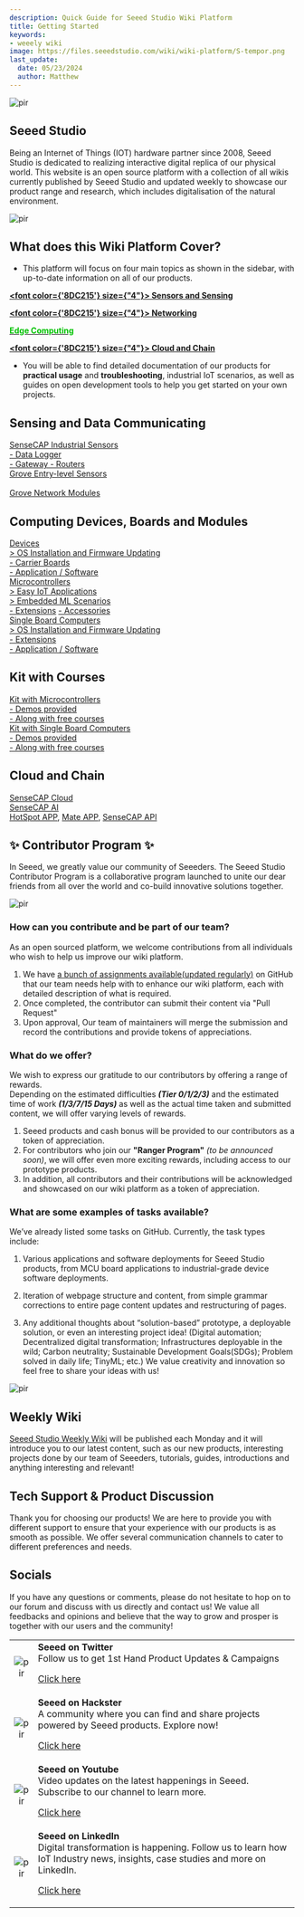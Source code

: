 ```yaml
---
description: Quick Guide for Seeed Studio Wiki Platform
title: Getting Started
keywords:
- weeely wiki
image: https://files.seeedstudio.com/wiki/wiki-platform/S-tempor.png
last_update:
  date: 05/23/2024
  author: Matthew
---
```


<p style={{textAlign: 'center'}}><img src="https://files.seeedstudio.com/wiki/seeed_logo/Wiki_Platform_GT_Logo.jpg" alt="pir" width={1000} height="auto" /></p>

## Seeed Studio 

Being an Internet of Things (IOT) hardware partner since 2008, Seeed Studio is dedicated to realizing interactive digital replica of our physical world. This website is an open source platform with a collection of all wikis currently published by Seeed Studio and updated weekly to showcase our product range and research, which includes digitalisation of the natural environment.



<!-- We here also present you our current accomplishments and <strong><a href="/Solutions"><span><font color={'8DC215'} size={"4"}>  Solution </font></span></a></strong> and we are looking for your contributions. -->

<p style={{textAlign: 'center'}}><img src="https://files.seeedstudio.com/wiki/New_Wiki_Platform/example/showcase2.png" alt="pir" width={1000} height="auto" /></p>

## What does this Wiki Platform Cover?

- This platform will focus on four main topics as shown in the sidebar, with up-to-date information on all of our products.

<strong><a href="/Sensor"><span><font color={'8DC215'} size={"4"}> Sensors and Sensing</font></span></a></strong>

<p></p>

<strong><a href="/Network"><span><font color={'8DC215'} size={"4"}> Networking</font></span></a></strong>

<p></p>
<strong><a href="/Edge_Computing"><span><font color={'8DC215'} size={"4"}>  Edge Computing </font></span></a></strong>

<p></p>

<strong><a href="/CloudnChain"><span><font color={'8DC215'} size={"4"}>  Cloud and Chain </font></span></a></strong>

<p></p>

- You will be able to find detailed documentation of our products for **practical usage** and **troubleshooting**, industrial IoT scenarios, as well as guides on open development tools to help you get started on your own projects.



## Sensing and Data Communicating

<div class="all_container">
  <div class="getting_started">
      <div class="start_card_wrapper">
          <a href= "https://wiki.seeedstudio.com/Sensor_Network/#industrial-sensors-and-probes" class="getting_started_label2">SenseCAP Industrial Sensors</a>
          <br/>
          <a href= "https://wiki.seeedstudio.com/Sensor_Network/#data-logger-with-configuration-guide" class="getting_started_label2"> - Data Logger</a>
          <br/>
          <a href= "https://wiki.seeedstudio.com/Sensor_Network/#gateway-for-multiple-platform" class="getting_started_label2"> - Gateway </a>
          <a href= "https://wiki.seeedstudio.com/Sensor_Network/#routers-for-other-network-infrastructure" class="getting_started_label2"> - Routers </a>
      </div>
  </div>
  <div class="getting_started">
      <div class="start_card_wrapper">
          <a href= "https://wiki.seeedstudio.com/Sensor_Network/#grove-ecosystem-sensors" class="getting_started_label2">Grove Entry-level Sensors</a>
          <br/>          <br/>
          <a href= "https://wiki.seeedstudio.com/Sensor_Network/#grove-communication-modules" class="getting_started_label2">Grove Network Modules </a>
      </div>
  </div>
</div>

## Computing Devices, Boards and Modules

<div class="all_container">
  <div class="getting_started">
      <div class="start_card_wrapper">
          <a href= "https://wiki.seeedstudio.com/Edge_Computing/#devices" class="getting_started_label2">Devices</a>
          <br/>
          <a href= "https://wiki.seeedstudio.com/Edge_Computing/#os-installation--firmware-updating" class="getting_started_label3">> OS Installation and Firmware Updating</a>
          <br/>
          <a href= "https://wiki.seeedstudio.com/Edge_Computing/#extensions--carrier-board" class="getting_started_label3">- Carrier Boards</a>
          <br/>
          <a href= "https://wiki.seeedstudio.com/Edge_Computing/#application--software" class="getting_started_label3">- Application / Software</a>
      </div>
  </div>
</div>

<div class="all_container">
  <div class="getting_started">
      <div class="start_card_wrapper">
          <a href= "https://wiki.seeedstudio.com/Edge_Computing/#microcontrollers" class="getting_started_label2">Microcontrollers</a>
          <br/>
          <a href= "https://wiki.seeedstudio.com/Edge_Computing/#easy-iot-applications" class="getting_started_label3">> Easy IoT Applications</a>
          <br/>
          <a href= "https://wiki.seeedstudio.com/Edge_Computing/#embedded-ml-scenarios" class="getting_started_label3">> Embedded ML Scenarios</a>
          <br/>
          <a href= "https://wiki.seeedstudio.com/Edge_Computing/#extensions" class="getting_started_label3">- Extensions</a>
          <a href= "https://wiki.seeedstudio.com/Edge_Computing/#accessories" class="getting_started_label3">- Accessories</a>
      </div>
  </div>
  <div class="getting_started">
      <div class="start_card_wrapper">
          <a href= "https://wiki.seeedstudio.com/Edge_Computing/#single-board-computers" class="getting_started_label2">Single Board Computers</a>
          <br/>
          <a href= "https://wiki.seeedstudio.com/Edge_Computing/#os-installation--firmware-updating-1" class="getting_started_label3">> OS Installation and Firmware Updating</a>
          <br/>
          <a href= "https://wiki.seeedstudio.com/Edge_Computing/#extensions-1" class="getting_started_label3">- Extensions</a>
          <br/>
          <a href= "https://wiki.seeedstudio.com/Edge_Computing/#application--software-1" class="getting_started_label3">- Application / Software</a>
      </div>
  </div>
</div>


## Kit with Courses

<div class="all_container">
  <div class="getting_started">
      <div class="start_card_wrapper">
          <a href= "https://wiki.seeedstudio.com/Edge_Computing/#kit-with-courses" class="getting_started_label2">Kit with Microcontrollers</a>
          <br/>
          <a href= "https://wiki.seeedstudio.com/Edge_Computing/#tutorials" class="getting_started_label3">- Demos provided</a>
          <br/>
          <a href= "https://wiki.seeedstudio.com/Edge_Computing/#kit-with-courses" class="getting_started_label3">- Along with free courses</a>
      </div>
  </div>
  <div class="getting_started">
      <div class="start_card_wrapper">
          <a href= "https://wiki.seeedstudio.com/Edge_Computing/#kit-with-courses-1" class="getting_started_label2">Kit with Single Board Computers</a>
          <br/>
          <a href= "https://wiki.seeedstudio.com/Edge_Computing/#tutorials--faq" class="getting_started_label3">- Demos provided</a>
          <br/>
          <a href= "https://wiki.seeedstudio.com/Edge_Computing/#kit-with-courses-1" class="getting_started_label3">- Along with free courses</a>
      </div>
  </div>
</div>

## Cloud and Chain

<div class="all_container">
  <div class="getting_started">
      <div class="start_card_wrapper">
          <a href= "https://wiki.seeedstudio.com/CloudnChain/#sensecap-cloud-production" class="getting_started_label2">SenseCAP Cloud</a>
          <br/>
          <a href= "https://wiki.seeedstudio.com/CloudnChain/#sensecap-ai" class="getting_started_label2">SenseCAP AI</a>
          <br/><a href= "https://wiki.seeedstudio.com/CloudnChain/#sensecap-hotspot-app" class="getting_started_label3">HotSpot APP</a>,
          <a href= "https://wiki.seeedstudio.com/CloudnChain/#sensecap-mate-app" class="getting_started_label3">Mate APP</a>,
          <a href= "https://wiki.seeedstudio.com/CloudnChain/#sensecap-api" class="getting_started_label3">SenseCAP API</a>
      </div>
  </div>
</div>

## ✨ Contributor Program ✨ 

In Seeed, we greatly value our community of Seeeders. The Seeed Studio Contributor Program is a collaborative program launched to unite our dear friends from all over the world and co-build innovative solutions together.

<p style={{textAlign: 'center'}}><img src="https://www.seeedstudio.com/blog/wp-content/uploads/2023/08/%E5%BE%AE%E4%BF%A1%E6%88%AA%E5%9B%BE_20230817161402.png" alt="pir" width={800} height="auto" /></p>


### How can you contribute and be part of our team?

As an open sourced platform, we welcome contributions from all individuals who wish to help us improve our wiki platform.

1. We have [a bunch of assignments available(updated regularly)](https://github.com/orgs/Seeed-Studio/projects/6/views/1) on GitHub that our team needs help with to enhance our wiki platform, each with detailed description of what is required. 
2. Once completed, the contributor can submit their content via "Pull Request"
3. Upon approval, Our team of maintainers will merge the submission and record the contributions and provide tokens of appreciations.

### What do we offer?

We wish to express our gratitude to our contributors by offering a range of rewards.   
Depending on the estimated difficulties ***(Tier 0/1/2/3)*** and the estimated time of work ***(1/3/7/15 Days)*** as well as the actual time taken and submitted content, we will offer varying levels of rewards.

1. Seeed products and cash bonus will be provided to our contributors as a token of appreciation.
2. For contributors who join our **"Ranger Program"** *(to be announced soon)*, we will offer even more exciting rewards, including access to our prototype products.
3. In addition, all contributors and their contributions will be acknowledged and showcased on our wiki platform as a token of appreciation.

### What are some examples of tasks available?

We’ve already listed some tasks on GitHub. Currently, the task types include:

1. Various applications and software deployments for Seeed Studio products, from MCU board applications to industrial-grade device software deployments.

2. Iteration of webpage structure and content, from simple grammar corrections to entire page content updates and restructuring of pages.

3. Any additional thoughts about “solution-based” prototype, a deployable solution, or even an interesting project idea! (Digital automation; Decentralized digital transformation; Infrastructures deployable in the wild; Carbon neutrality; Sustainable Development Goals(SDGs); Problem solved in daily life; TinyML; etc.) We value creativity and innovation so feel free to share your ideas with us!

<p style={{textAlign: 'center'}}><img src="https://files.seeedstudio.com/wiki/wiki-platform/contributor_program.png" alt="pir" width={900} height="auto" /></p>


## Weekly Wiki

[Seeed Studio Weekly Wiki](/weekly_wiki) will be published each Monday and it will introduce you to our latest content, such as our new products, interesting projects done by our team of Seeeders, tutorials, guides, introductions and anything interesting and relevant!

## Tech Support & Product Discussion

Thank you for choosing our products! We are here to provide you with different support to ensure that your experience with our products is as smooth as possible. We offer several communication channels to cater to different preferences and needs.

<div class="button_tech_support_container">
<a href="https://forum.seeedstudio.com/" class="button_forum"></a> 
<a href="https://www.seeedstudio.com/contacts" class="button_email"></a>
</div>

<div class="button_tech_support_container">
<a href="https://discord.gg/eWkprNDMU7" class="button_discord"></a> 
<a href="https://github.com/Seeed-Studio/wiki-documents/discussions/69" class="button_discussion"></a>
</div>

## Socials

If you have any questions or comments, please do not hesitate to hop on to our forum and discuss with us directly and contact us! We value all feedbacks and opinions and believe that the way to grow and prosper is together with our users and the community!

<table align="center">
  <tbody>
    <tr>
      <td align="center"><p style={{textAlign: 'center'}}><img src="https://files.seeedstudio.com/wiki/IndexWiki/Twitter1.png" alt="pir" width={60} height="auto" /></p></td>
      <td align="left"><strong>Seeed on Twitter</strong><br />Follow us to get 1st Hand Product Updates &amp; Campaigns<p><a href="https://twitter.com/seeedstudio" target="_blank">Click here</a></p></td>
    </tr>
    <tr>
      <td align="center"><p style={{textAlign: 'center'}}><img src="https://files.seeedstudio.com/wiki/IndexWiki/hackster1.png" alt="pir" width={200} height="auto" /></p></td>
      <td align="left"><strong>Seeed on Hackster</strong><br />A community where you can find and share projects powered by Seeed products. Explore now!<p><a href="https://www.hackster.io/seeed" target="_blank">Click here</a></p></td>
    </tr>
    <tr>
      <td align="center"><p style={{textAlign: 'center'}}><img src="https://files.seeedstudio.com/wiki/IndexWiki/YouTube.png" alt="pir" width={300} height="auto" /></p></td>
      <td align="left"><strong>Seeed on Youtube</strong><br />Video updates on the latest happenings in Seeed. Subscribe to our channel to learn more.<p><a href="http://www.youtube.com/c/SeeedStudioSZ" target="_blank">Click here</a></p></td>
    </tr>
    <tr>
      <td align="center"><p style={{textAlign: 'center'}}><img src="https://files.seeedstudio.com/wiki/IndexWiki/LinkedIn_Logo.png" alt="pir" width={300} height="auto" /></p></td>
      <td align="left"><strong>Seeed on LinkedIn</strong><br />Digital transformation is happening. Follow us to learn how IoT Industry news, insights, case studies and more on LinkedIn.<p><a href="https://www.linkedin.com/company/seeedstudio" target="_blank">Click here</a></p></td>
    </tr>
  </tbody>
</table>
